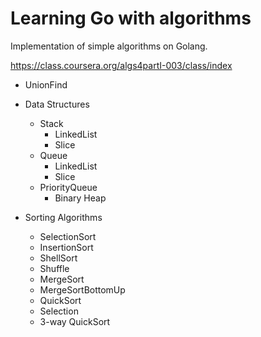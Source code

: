 # Learning Go with algorithms

Implementation of simple algorithms on Golang.

https://class.coursera.org/algs4partI-003/class/index

* UnionFind

* Data Structures
	* Stack
		* LinkedList
		* Slice
	* Queue
		* LinkedList
		* Slice
	* PriorityQueue
		* Binary Heap

* Sorting Algorithms
	* SelectionSort
	* InsertionSort
	* ShellSort
	* Shuffle
	* MergeSort
	* MergeSortBottomUp
	* QuickSort
	* Selection
	* 3-way QuickSort
